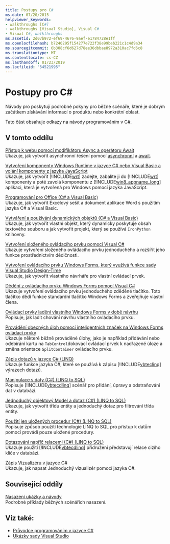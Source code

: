 ```yaml
---
title: Postupy pro C#
ms.date: 07/20/2015
helpviewer_keywords:
- walkthroughs [C#]
- walkthroughs [Visual Studio], Visual C#
- Visual C#, walkthroughs
ms.assetid: 2d07b972-ef69-4676-9aef-e1784728e1ff
ms.openlocfilehash: b7240295f154277e722f38e99beb221c1c4d9a34
ms.sourcegitcommit: 6b308cf6d627d78ee36dbbae8972a310ac7fd6c8
ms.translationtype: MT
ms.contentlocale: cs-CZ
ms.lasthandoff: 01/23/2019
ms.locfileid: "54521995"
---
```

# <a name="c-walkthroughs"></a>Postupy pro C#
Návody pro poskytují podrobné pokyny pro běžné scénáře, které je dobrým začátkem získávání informací o produktu nebo konkrétní oblast.  
  
 Tato část obsahuje odkazy na návody programováním v C#.  
  
## <a name="in-this-section"></a>V tomto oddílu  

 [Přístup k webu pomocí modifikátoru Async a operátoru Await](./programming-guide/concepts/async/walkthrough-accessing-the-web-by-using-async-and-await.md)  
 Ukazuje, jak vytvořit asynchronní řešení pomocí [asynchronní](../csharp/language-reference/keywords/async.md) a [await](../csharp/language-reference/keywords/await.md).  
  
 [Vytvoření komponenty Windows Runtime v jazyce C# nebo Visual Basic a volání komponenty z jazyka JavaScript](/windows/uwp/winrt-components/walkthrough-creating-a-simple-windows-runtime-component-and-calling-it-from-javascript)  
 Ukazuje, jak vytvořit [!INCLUDE[wrt](~/includes/wrt-md.md)] zadejte, zabalíte ji do [!INCLUDE[wrt](~/includes/wrt-md.md)] komponenty a poté zavolá komponentu z [!INCLUDE[win8_appname_long](~/includes/win8-appname-long-md.md)] aplikaci, která je vytvořená pro Windows pomocí jazyka JavaScript.  
  
 [Programování pro Office (C# a Visual Basic)](../csharp/programming-guide/interop/walkthrough-office-programming.md)  
 Ukazuje, jak vytvořit Excelový sešit a dokument aplikace Word s použitím jazyka C# a Visual Basic.  
  
 [Vytváření a používání dynamických objektů (C# a Visual Basic)](../csharp/programming-guide/types/walkthrough-creating-and-using-dynamic-objects.md)  
 Ukazuje, jak vytvořit vlastní objekt, který dynamicky poskytuje obsah textového souboru a jak vytvořit projekt, který se používá `IronPython` knihovny.  
   
 [Vytvoření složeného ovládacího prvku pomocí Visual C#](../../docs/framework/winforms/controls/walkthrough-authoring-a-composite-control-with-visual-csharp.md)  
 Ukazuje vytvoření složeného ovládacího prvku jednoduchého a rozšířit jeho funkce prostřednictvím dědičnosti.  
  
 [Vytvoření ovládacího prvku Windows Forms, který využívá funkce sady Visual Studio Design-Time](../../docs/framework/winforms/controls/creating-a-wf-control-design-time-features.md)  
 Ukazuje, jak vytvořit vlastního návrháře pro vlastní ovládací prvek.  
  
 [Dědění z ovládacího prvku Windows Forms pomocí Visual C#](../../docs/framework/winforms/controls/walkthrough-inheriting-from-a-windows-forms-control-with-visual-csharp.md)  
 Ukazuje vytvoření ovládacího prvku jednoduchého zděděné tlačítko. Toto tlačítko dědí funkce standardní tlačítko Windows Forms a zveřejňuje vlastní člena.  
  
 [Ovládací prvky ladění vlastního Windows Forms v době návrhu](../../docs/framework/winforms/controls/walkthrough-debugging-custom-windows-forms-controls-at-design-time.md)  
 Popisuje, jak ladit chování návrhu vlastního ovládacího prvku.

 [Provádění obecných úloh pomocí inteligentních značek na Windows Forms ovládací prvky](../../docs/framework/winforms/controls/performing-common-tasks-using-smart-tags-on-wf-controls.md)  
 Ukazuje některé běžně prováděné úlohy, jako je například přidávání nebo odebírání kartu na `TabControl`dokovací ovládací prvek k nadřazené úloze a změna orientace `SplitContainer` ovládacího prvku.  
  
 [Zápis dotazů v jazyce C# (LINQ)](../csharp/programming-guide/concepts/linq/walkthrough-writing-queries-linq.md)  
 Ukazuje funkce jazyka C#, které se používá k zápisu [!INCLUDE[vbteclinq](~/includes/vbteclinq-md.md)] výrazech dotazů.  
  
 [Manipulace s daty (C#) (LINQ to SQL)](../framework/data/adonet/sql/linq/walkthrough-manipulating-data-csharp.md)  
 Popisuje [!INCLUDE[vbtecdlinq](~/includes/vbtecdlinq-md.md)] scénář pro přidání, úpravy a odstraňování dat v databázi.  
  
 [Jednoduchý objektový Model a dotaz (C#) (LINQ to SQL)](../framework/data/adonet/sql/linq/walkthrough-simple-object-model-and-query-csharp.md)  
 Ukazuje, jak vytvořit třídu entity a jednoduchý dotaz pro filtrování třída entity.  
  
 [Použití jen uložených procedur (C#) (LINQ to SQL)](../framework/data/adonet/sql/linq/walkthrough-using-only-stored-procedures-csharp.md)  
 Popisuje způsob použití technologie LINQ to SQL pro přístup k datům pomocí provádí pouze uložené procedury.  
  
 [Dotazování napříč relacemi (C#) (LINQ to SQL)](../framework/data/adonet/sql/linq/walkthrough-querying-across-relationships-csharp.md)  
 Ukazuje použití [!INCLUDE[vbtecdlinq](~/includes/vbtecdlinq-md.md)] přidružení představují relace cizího klíče v databázi.  

 [Zápis Vizualizéru v jazyce C#](/visualstudio/debugger/walkthrough-writing-a-visualizer-in-csharp)  
 Ukazuje, jak napsat Jednoduchý vizualizér pomocí jazyka C#.  
  
## <a name="related-sections"></a>Související oddíly  
 [Nasazení ukázky a návody](/visualstudio/deployment/clickonce-deployment-samples-and-walkthroughs)  
 Podrobné příklady běžných scénářích nasazení.  
  
## <a name="see-also"></a>Viz také:

- [Průvodce programováním v jazyce C#](../csharp/programming-guide/index.md)
- [Ukázky sady Visual Studio](/visualstudio/ide/visual-studio-samples)

